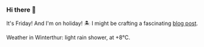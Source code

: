 ### Hi there :wave:

It's Friday! And I'm on holiday! :desert_island: I might be crafting a fascinating [blog post](https://benjaminwuethrich.dev).

Weather in Winterthur: light rain shower, at +8°C.
